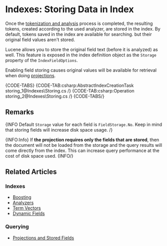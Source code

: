 # Indexes: Storing Data in Index

Once the [tokenization and analysis](../indexes/using-analyzers) process is completed, the resulting tokens, created according to the used analyzer, are stored in the index.
By default, tokens saved in the index are available for searching. but their original field values aren't stored.

Lucene allows you to store the original field text (before it is analyzed) as well. This feature is exposed in the index definition object as the `Storage` property of the `IndexFieldOptions`.

Enabling field storing causes original values will be available for retrieval when doing [projections](../indexes/querying/projections).

{CODE-TABS}
{CODE-TAB:csharp:AbstractIndexCreationTask storing_1@Indexes\Storing.cs /}
{CODE-TAB:csharp:Operation storing_2@Indexes\Storing.cs /}
{CODE-TABS/}

## Remarks

{INFO Default `Storage` value for each field is `FieldStorage.No`. Keep in mind that storing fields will increase disk space usage. /}

{INFO:Info}
If **the projection requires only the fields that are stored**, then the document will not be loaded from the storage and the query results will come directly from the index. This can increase query performance at the cost of disk space used.
{INFO/}

## Related Articles

### Indexes

- [Boosting](../indexes/boosting)
- [Analyzers](../indexes/using-analyzers)
- [Term Vectors](../indexes/using-term-vectors)
- [Dynamic Fields](../indexes/using-dynamic-fields)

### Querying

- [Projections and Stored Fields](../indexes/querying/projections#projections-and-stored-fields)
